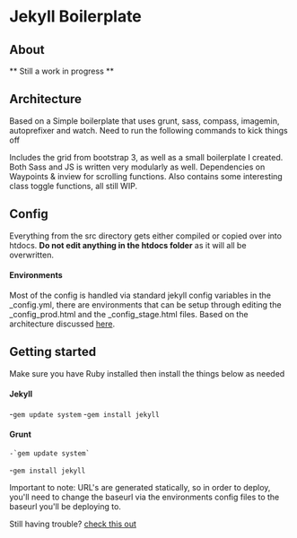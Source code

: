 Jekyll Boilerplate
================

## About
** Still a work in progress **

## Architecture
Based on a Simple boilerplate that uses grunt, sass, compass, imagemin, autoprefixer and watch. Need to run the following commands to kick things off

Includes the grid from bootstrap 3, as well as a small boilerplate I created. Both Sass and JS is written very modularly as well. Dependencies on Waypoints & inview for scrolling functions.
Also contains some interesting class toggle functions, all still WIP.

## Config
Everything from the src directory gets either compiled or copied over into htdocs. **Do not edit anything in the htdocs folder** as it will all be overwritten.

  #### Environments
  Most of the config is handled via standard jekyll config variables in the _config.yml, there are environments that can be setup through editing the _config_prod.html and the _config_stage.html files. Based on the architecture discussed [here](https://stackoverflow.com/questions/27386169/change-site-url-to-localhost-during-jekyll-local-development/).


## Getting started
Make sure you have Ruby installed then install the things below as needed


  #### Jekyll
   -`gem update system`
   -`gem install jekyll`

  #### Grunt
    -`gem update system`
   -`gem install jekyll`

Important to note: URL's are generated statically, so in order to deploy, you'll need to change the baseurl via the environments config files to the baseurl you'll be deploying to.

Still having trouble?
[check this out](http://bfy.tw/3rxO)